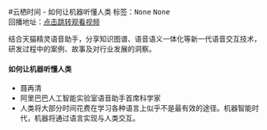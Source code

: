 #云栖时间 - 如何让机器听懂人类标签：<kbd>None</kbd> <kbd>None</kbd><br>回播地址：[点击跳转观看视频]()结合天猫精灵语音助手，分享知识图谱、语音语义一体化等新一代语音交互技术，研发过程中的案例、故事及对行业发展的洞察。#### 如何让机器听懂人类* 聂再清* 阿里巴巴人工智能实验室语音助手首席科学家* 人类将大部分时间花费在学习各种语言上似乎不是最有效的途径。机器智能时代，机器将通过语言实现与人类交互。